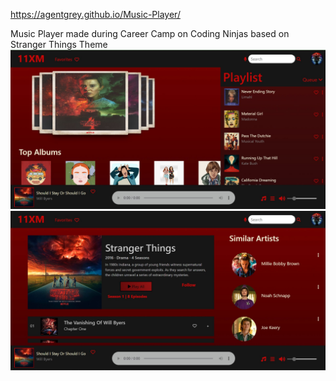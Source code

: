 https://agentgrey.github.io/Music-Player/

Music Player made during Career Camp on Coding Ninjas based on Stranger Things Theme
<img src="assets/homepage.jpg">
<img src="assets/singlepage.jpg">
